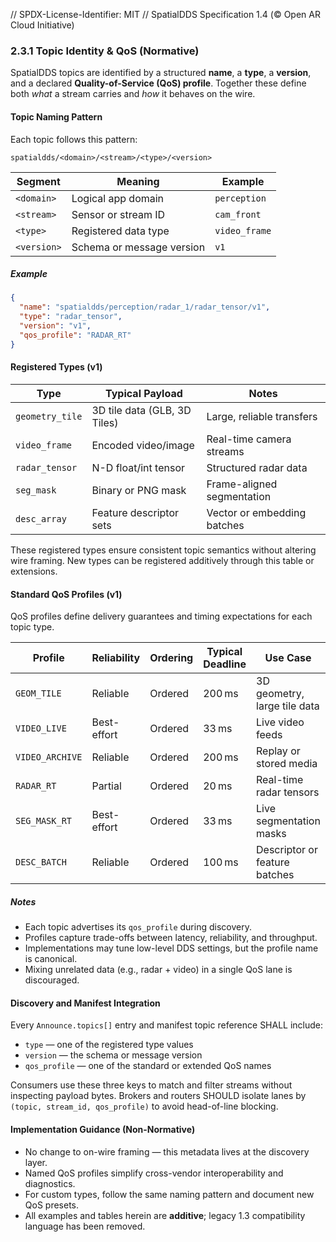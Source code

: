// SPDX-License-Identifier: MIT
// SpatialDDS Specification 1.4 (© Open AR Cloud Initiative)

### **2.3.1 Topic Identity & QoS (Normative)**

SpatialDDS topics are identified by a structured **name**, a **type**, a **version**, and a declared **Quality-of-Service (QoS) profile**.  Together these define both *what* a stream carries and *how* it behaves on the wire.

#### Topic Naming Pattern

Each topic follows this pattern:
```
spatialdds/<domain>/<stream>/<type>/<version>
```
| Segment | Meaning | Example |
|----------|----------|----------|
| `<domain>` | Logical app domain | `perception` |
| `<stream>` | Sensor or stream ID | `cam_front` |
| `<type>` | Registered data type | `video_frame` |
| `<version>` | Schema or message version | `v1` |

##### Example
```json
{
  "name": "spatialdds/perception/radar_1/radar_tensor/v1",
  "type": "radar_tensor",
  "version": "v1",
  "qos_profile": "RADAR_RT"
}
```

#### Registered Types (v1)

| Type | Typical Payload | Notes |
|------|------------------|-------|
| `geometry_tile` | 3D tile data (GLB, 3D Tiles) | Large, reliable transfers |
| `video_frame` | Encoded video/image | Real-time camera streams |
| `radar_tensor` | N-D float/int tensor | Structured radar data |
| `seg_mask` | Binary or PNG mask | Frame-aligned segmentation |
| `desc_array` | Feature descriptor sets | Vector or embedding batches |

These registered types ensure consistent topic semantics without altering wire framing.  New types can be registered additively through this table or extensions.

#### Standard QoS Profiles (v1)

QoS profiles define delivery guarantees and timing expectations for each topic type.

| Profile | Reliability | Ordering | Typical Deadline | Use Case |
|----------|--------------|----------|------------------|-----------|
| `GEOM_TILE` | Reliable | Ordered | 200 ms | 3D geometry, large tile data |
| `VIDEO_LIVE` | Best-effort | Ordered | 33 ms | Live video feeds |
| `VIDEO_ARCHIVE` | Reliable | Ordered | 200 ms | Replay or stored media |
| `RADAR_RT` | Partial | Ordered | 20 ms | Real-time radar tensors |
| `SEG_MASK_RT` | Best-effort | Ordered | 33 ms | Live segmentation masks |
| `DESC_BATCH` | Reliable | Ordered | 100 ms | Descriptor or feature batches |

##### Notes

* Each topic advertises its `qos_profile` during discovery. 
* Profiles capture trade-offs between latency, reliability, and throughput. 
* Implementations may tune low-level DDS settings, but the profile name is canonical. 
* Mixing unrelated data (e.g., radar + video) in a single QoS lane is discouraged.

#### Discovery and Manifest Integration

Every `Announce.topics[]` entry and manifest topic reference SHALL include:
- `type` — one of the registered type values  
- `version` — the schema or message version  
- `qos_profile` — one of the standard or extended QoS names  

Consumers use these three keys to match and filter streams without inspecting payload bytes.  Brokers and routers SHOULD isolate lanes by `(topic, stream_id, qos_profile)` to avoid head-of-line blocking.

#### Implementation Guidance (Non-Normative)

* No change to on-wire framing — this metadata lives at the discovery layer.  
* Named QoS profiles simplify cross-vendor interoperability and diagnostics.  
* For custom types, follow the same naming pattern and document new QoS presets.  
* All examples and tables herein are **additive**; legacy 1.3 compatibility language has been removed.
